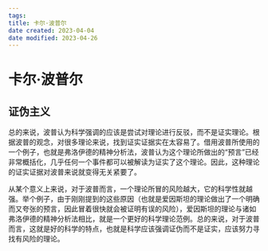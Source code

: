 ```yaml
---
tags:
title: 卡尔·波普尔
date created: 2023-04-04
date modified: 2023-04-26
---
```


# 卡尔·波普尔

## 证伪主义

总的来说，波普认为科学强调的应该是尝试对理论进行反驳，而不是证实理论。根据波普的观念，对很多理论来说，找到证实证据实在太容易了。借用波普所使用的一个例子，也就是弗洛伊德的精神分析法，波普认为这个理论所做出的“预言”已经非常概括化，几乎任何一个事件都可以被解读为证实了这个理论。因此，这种理论的证实证据对波普来说就变得无关紧要了。

从某个意义上来说，对于波普而言，一个理论所冒的风险越大，它的科学性就越强。举个例子，由于刚刚提到的这些原因（也就是爱因斯坦的理论做出了一个明确而又夸张的预言，因此冒着很快就会被证明有误的风险），爱因斯坦的理论与诸如弗洛伊德的精神分析法相比，就是一个更好的科学理论范例。总的来说，对于波普而言，这就是好的科学的特点，也就是科学应该强调证伪而不是证实，应该努力寻找有风险的理论。
